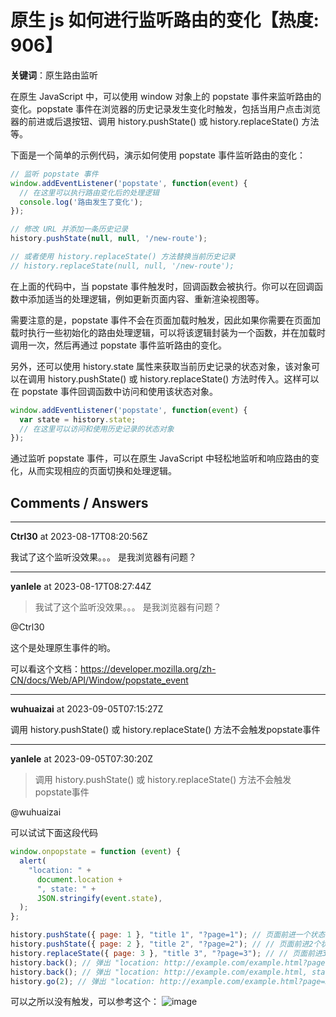 # 原生 js 如何进行监听路由的变化【热度: 906】

**关键词**：原生路由监听

在原生 JavaScript 中，可以使用 window 对象上的 popstate 事件来监听路由的变化。popstate 事件在浏览器的历史记录发生变化时触发，包括当用户点击浏览器的前进或后退按钮、调用 history.pushState() 或 history.replaceState() 方法等。

下面是一个简单的示例代码，演示如何使用 popstate 事件监听路由的变化：

```javascript
// 监听 popstate 事件
window.addEventListener('popstate', function(event) {
  // 在这里可以执行路由变化后的处理逻辑
  console.log('路由发生了变化');
});

// 修改 URL 并添加一条历史记录
history.pushState(null, null, '/new-route');

// 或者使用 history.replaceState() 方法替换当前历史记录
// history.replaceState(null, null, '/new-route');
```

在上面的代码中，当 popstate 事件触发时，回调函数会被执行。你可以在回调函数中添加适当的处理逻辑，例如更新页面内容、重新渲染视图等。

需要注意的是，popstate 事件不会在页面加载时触发，因此如果你需要在页面加载时执行一些初始化的路由处理逻辑，可以将该逻辑封装为一个函数，并在加载时调用一次，然后再通过 popstate 事件监听路由的变化。

另外，还可以使用 history.state 属性来获取当前历史记录的状态对象，该对象可以在调用 history.pushState() 或 history.replaceState() 方法时传入。这样可以在 popstate 事件回调函数中访问和使用该状态对象。

```javascript
window.addEventListener('popstate', function(event) {
  var state = history.state;
  // 在这里可以访问和使用历史记录的状态对象
});
```

通过监听 popstate 事件，可以在原生 JavaScript 中轻松地监听和响应路由的变化，从而实现相应的页面切换和处理逻辑。


## Comments / Answers

---

**Ctrl30** at 2023-08-17T08:20:56Z

我试了这个监听没效果。。。 是我浏览器有问题？

---

**yanlele** at 2023-08-17T08:27:44Z

> 我试了这个监听没效果。。。 是我浏览器有问题？

@Ctrl30 

这个是处理原生事件的哟。 

可以看这个文档：https://developer.mozilla.org/zh-CN/docs/Web/API/Window/popstate_event

---

**wuhuaizai** at 2023-09-05T07:15:27Z

调用 history.pushState() 或 history.replaceState() 方法不会触发popstate事件

---

**yanlele** at 2023-09-05T07:30:20Z

> 调用 history.pushState() 或 history.replaceState() 方法不会触发popstate事件

@wuhuaizai 

可以试试下面这段代码

```js
window.onpopstate = function (event) {
  alert(
    "location: " +
      document.location +
      ", state: " +
      JSON.stringify(event.state),
  );
};

history.pushState({ page: 1 }, "title 1", "?page=1"); // 页面前进一个状态
history.pushState({ page: 2 }, "title 2", "?page=2"); // // 页面前进2个状态
history.replaceState({ page: 3 }, "title 3", "?page=3"); // // 页面前进3个状态
history.back(); // 弹出 "location: http://example.com/example.html?page=1, state: {"page":1}" // 回退状态
history.back(); // 弹出 "location: http://example.com/example.html, state: null 
history.go(2); // 弹出 "location: http://example.com/example.html?page=3, state: {"page":3}
```

可以之所以没有触发，可以参考这个：
![image](https://github.com/pro-collection/interview-question/assets/22188674/f687f76d-fbf9-4aad-b1e4-037899af462c)